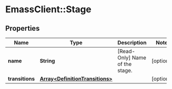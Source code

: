 # EmassClient::Stage

## Properties
Name | Type | Description | Notes
------------ | ------------- | ------------- | -------------
**name** | **String** | [Read-Only] Name of the stage. | [optional] 
**transitions** | [**Array&lt;DefinitionTransitions&gt;**](DefinitionTransitions.md) |  | [optional] 

